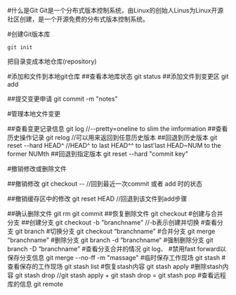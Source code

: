 #什么是Git
Git是一个分布式版本控制系统，由Linux的创始人Linus为Linux开源社区创建，是一个开源免费的分布式版本控制系统。

#创建Git版本库

	git init
	
把目录变成本地仓库(repository)

#添加和文件到本地git仓库
##查看本地库状态
	git status
##添加文件到变更区
	git add <filename>
	
##提交变更申请
	git commit -m "notes"
	
#管理本地文件变更

##查看变更记录信息
	git log
	//--pretty=oneline to slim the imformation
##查看历史操作记录
	git relog 
	//可以用来返回到任意历史版本
##回退到历史版本
	git reset --hard HEAD^
	//HEAD^ to last HEAD^^ to last'last HEAD~NUM to the former NUMth 
##回退到指定版本
	git reset --hard "commit key"

#撤销修改或删除文件

##撤销修改
	git checkout -- <flie>
	//回到最近一次commit 或者 add 时的状态

##撤销缓存区中的修改
	git reset HEAD <file>
	//回退到该文件到add步骤

##确认删除文件
	git rm
	git commit
##恢复删除文件
	git checkout <file>
#创建与合并分支
##创建分支
	git checkout -b "branchname"
	//-b表示创建并切换
#查看分支
	git branch
#切换分支
	git checkout “branchname”
#合并分支
	git merge “branchname”
#删除分支 
	git branch -d “branchname“
#强制删除分支
	git branch -D “branchname”
#查看分支合并的情况
	git log、
#禁用fast forward以保存分支信息
	git merge --no-ff -m "massage"
#临时保存工作现场
	git stash
#查看保存的工作现场
	git stash list
#恢复stash内容
	git stash apply
#删除stash内容
	git stash drop
	//git stash apply + git stash drop = git stash pop
#查看远程库的信息
	git remote
